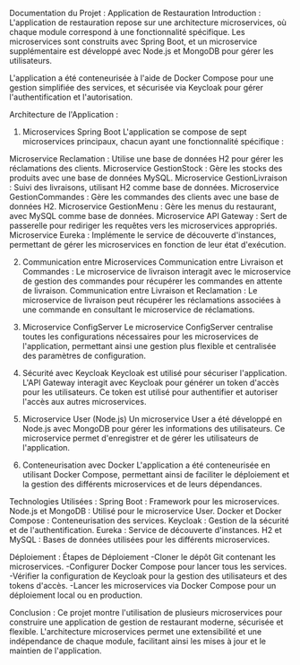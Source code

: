 Documentation du Projet : Application de Restauration
Introduction : 
L'application de restauration repose sur une architecture microservices, où chaque module correspond à une fonctionnalité spécifique. Les microservices sont construits avec Spring Boot, et un microservice supplémentaire est développé avec Node.js et MongoDB pour gérer les utilisateurs.

L'application a été conteneurisée à l'aide de Docker Compose pour une gestion simplifiée des services, et sécurisée via Keycloak pour gérer l'authentification et l'autorisation.

Architecture de l'Application : 

1. Microservices Spring Boot
L'application se compose de sept microservices principaux, chacun ayant une fonctionnalité spécifique :

Microservice Reclamation : Utilise une base de données H2 pour gérer les réclamations des clients.
Microservice GestionStock : Gère les stocks des produits avec une base de données MySQL.
Microservice GestionLivraison : Suivi des livraisons, utilisant H2 comme base de données.
Microservice GestionCommandes : Gère les commandes des clients avec une base de données H2.
Microservice GestionMenu : Gère les menus du restaurant, avec MySQL comme base de données.
Microservice API Gateway : Sert de passerelle pour rediriger les requêtes vers les microservices appropriés.
Microservice Eureka : Implémente le service de découverte d'instances, permettant de gérer les microservices en fonction de leur état d'exécution.

2. Communication entre Microservices
Communication entre Livraison et Commandes : Le microservice de livraison interagit avec le microservice de gestion des commandes pour récupérer les commandes en attente de livraison.
Communication entre Livraison et Reclamation : Le microservice de livraison peut récupérer les réclamations associées à une commande en consultant le microservice de réclamations.

4. Microservice ConfigServer
Le microservice ConfigServer centralise toutes les configurations nécessaires pour les microservices de l'application, permettant ainsi une gestion plus flexible et centralisée des paramètres de configuration.

5. Sécurité avec Keycloak
Keycloak est utilisé pour sécuriser l'application. L'API Gateway interagit avec Keycloak pour générer un token d'accès pour les utilisateurs. Ce token est utilisé pour authentifier et autoriser l'accès aux autres microservices.

6. Microservice User (Node.js)
Un microservice User a été développé en Node.js avec MongoDB pour gérer les informations des utilisateurs. Ce microservice permet d'enregistrer et de gérer les utilisateurs de l'application.

7. Conteneurisation avec Docker
L'application a été conteneurisée en utilisant Docker Compose, permettant ainsi de faciliter le déploiement et la gestion des différents microservices et de leurs dépendances.

Technologies Utilisées : 
Spring Boot : Framework pour les microservices.
Node.js et MongoDB : Utilisé pour le microservice User.
Docker et Docker Compose : Conteneurisation des services.
Keycloak : Gestion de la sécurité et de l'authentification.
Eureka : Service de découverte d'instances.
H2 et MySQL : Bases de données utilisées pour les différents microservices.

Déploiement : 
Étapes de Déploiement
-Cloner le dépôt Git contenant les microservices.
-Configurer Docker Compose pour lancer tous les services.
-Vérifier la configuration de Keycloak pour la gestion des utilisateurs et des tokens d'accès.
-Lancer les microservices via Docker Compose pour un déploiement local ou en production.

Conclusion : 
Ce projet montre l'utilisation de plusieurs microservices pour construire une application de gestion de restaurant moderne, sécurisée et flexible. L'architecture microservices permet une extensibilité et une indépendance de chaque module, facilitant ainsi les mises à jour et le maintien de l'application.
